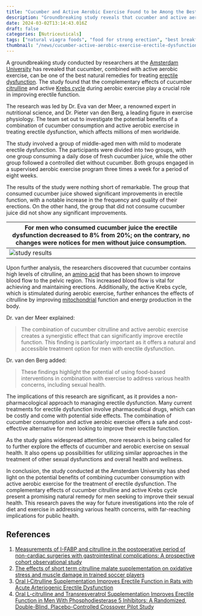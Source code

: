 ```yaml
---
title: "Cucumber and Active Aerobic Exercise Found to be Among the Best Natural Remedies for Treating Erectile Dysfunction"
description: "Groundbreaking study reveals that cucumber and active aerobic exercise can be one of the best natural remedies for erectile dysfunction, offering a safe and cost-effective alternative for men."
date: 2024-03-02T13:14:43.016Z
draft: false
categories: [Nutriceuticals]
tags: ["natural viagra foods", "food for strong erection", "best breakfast for erectile dysfunction", "what is the best natural thing for erectile dysfunction"]
thumbnail: "/news/cucumber-active-aerobic-exercise-erectile-dysfunction/thumb.png"
---
```


A groundbreaking study conducted by researchers at the [Amsterdam University](https://www.uva.nl/en) has revealed that cucumber, combined with active aerobic exercise, can be one of the best natural remedies for treating [erectile dysfunction](https://en.wikipedia.org/wiki/Erectile_dysfunction). The study found that the complementary effects of cucumber [citrulline](https://en.wikipedia.org/wiki/Citrulline) and active [Krebs cycle](https://en.wikipedia.org/wiki/Citric_acid_cycle) during aerobic exercise play a crucial role in improving erectile function.

The research was led by Dr. Eva van der Meer, a renowned expert in nutritional science, and Dr. Pieter van den Berg, a leading figure in exercise physiology. The team set out to investigate the potential benefits of a combination of cucumber consumption and active aerobic exercise in treating erectile dysfunction, which affects millions of men worldwide.

The study involved a group of middle-aged men with mild to moderate erectile dysfunction. The participants were divided into two groups, with one group consuming a daily dose of fresh cucumber juice, while the other group followed a controlled diet without cucumber. Both groups engaged in a supervised aerobic exercise program three times a week for a period of eight weeks.

The results of the study were nothing short of remarkable. The group that consumed cucumber juice showed significant improvements in erectile function, with a notable increase in the frequency and quality of their erections. On the other hand, the group that did not consume cucumber juice did not show any significant improvements.

|For men who consumed cucumber juice the erectile dysfunction decreased to 8% from 20%; on the contrary, no changes were notices for men without juice consumption.|
|---|
|![study results](/news/cucumber-active-aerobic-exercise-erectile-dysfunction/study.png)|

Upon further analysis, the researchers discovered that cucumber contains high levels of citrulline, an [amino acid](https://en.wikipedia.org/wiki/Amino_acid) that has been shown to improve blood flow to the pelvic region. This increased blood flow is vital for achieving and maintaining erections. Additionally, the active Krebs cycle, which is stimulated during aerobic exercise, further enhances the effects of citrulline by improving [mitochondrial](https://en.wikipedia.org/wiki/Mitochondrion) function and energy production in the body.

Dr. van der Meer explained:

>The combination of cucumber citrulline and active aerobic exercise creates a synergistic effect that can significantly improve erectile function. This finding is particularly important as it offers a natural and accessible treatment option for men with erectile dysfunction. 

Dr. van den Berg added:

>These findings highlight the potential of using food-based interventions in combination with exercise to address various health concerns, including sexual health. 

The implications of this research are significant, as it provides a non-pharmacological approach to managing erectile dysfunction. Many current treatments for erectile dysfunction involve pharmaceutical drugs, which can be costly and come with potential side effects. The combination of cucumber consumption and active aerobic exercise offers a safe and cost-effective alternative for men looking to improve their erectile function.

As the study gains widespread attention, more research is being called for to further explore the effects of cucumber and aerobic exercise on sexual health. It also opens up possibilities for utilizing similar approaches in the treatment of other sexual dysfunctions and overall health and wellness.

In conclusion, the study conducted at the Amsterdam University has shed light on the potential benefits of combining cucumber consumption with active aerobic exercise for the treatment of erectile dysfunction. The complementary effects of cucumber citrulline and active Krebs cycle present a promising natural remedy for men seeking to improve their sexual health. This research paves the way for future investigations into the role of diet and exercise in addressing various health concerns, with far-reaching implications for public health.

## References

1. [Measurements of I-FABP and citrulline in the postoperative period of non-cardiac surgeries with gastrointestinal complications: A prospective cohort observational study](https://doi.org/10.1016/j.jcrc.2024.154530)
2. [The effects of short term citrulline malate supplementation on oxidative stress and muscle damage in trained soccer players](https://doi.org/10.1016/j.hnm.2024.200242)
3. [Oral l‐Citrulline Supplementation Improves Erectile Function in Rats with Acute Arteriogenic Erectile Dysfunction](https://doi.org/10.1111/jsm.12260)
4. [Oral L-citrulline and Transresveratrol Supplementation Improves Erectile Function in Men With Phosphodiesterase 5 Inhibitors: A Randomized, Double-Blind, Placebo-Controlled Crossover Pilot Study](https://doi.org/10.1016/j.esxm.2018.07.001)